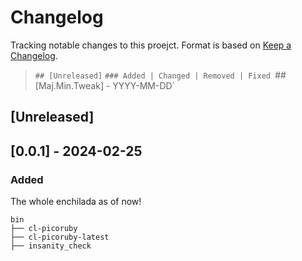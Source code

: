 # Changelog

Tracking notable changes to this proejct.  Format is based on [Keep a Changelog](https://keepachangelog.com/en/1.1.0/).

> `## [Unreleased]`
> `### Added | Changed | Removed | Fixed
> `## [Maj.Min.Tweak] - YYYY-MM-DD`

## [Unreleased]

## [0.0.1] - 2024-02-25
### Added
The whole enchilada as of now!
```
bin
├── cl-picoruby
├── cl-picoruby-latest
├── insanity_check
```
